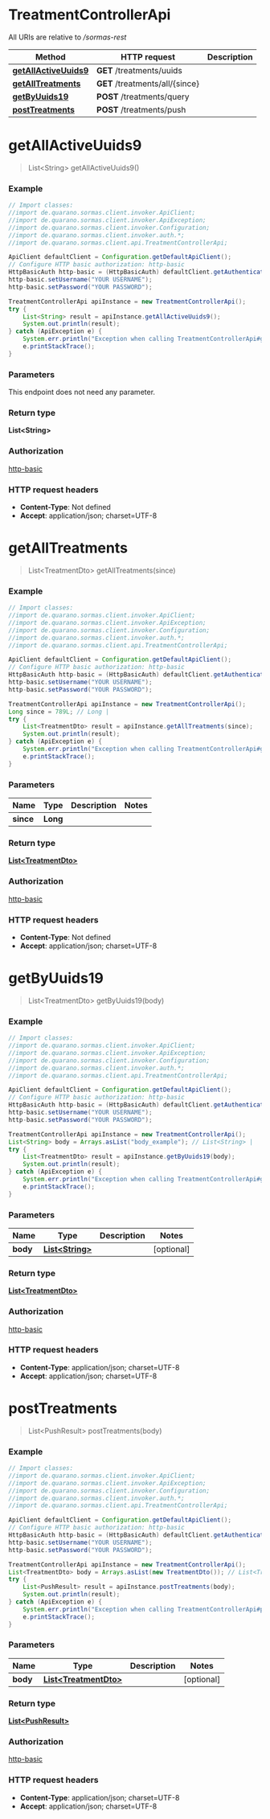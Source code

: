 # TreatmentControllerApi

All URIs are relative to _/sormas-rest_

| Method                                                                 | HTTP request                    | Description |
| ---------------------------------------------------------------------- | ------------------------------- | ----------- |
| [**getAllActiveUuids9**](TreatmentControllerApi.md#getAllActiveUuids9) | **GET** /treatments/uuids       |
| [**getAllTreatments**](TreatmentControllerApi.md#getAllTreatments)     | **GET** /treatments/all/{since} |
| [**getByUuids19**](TreatmentControllerApi.md#getByUuids19)             | **POST** /treatments/query      |
| [**postTreatments**](TreatmentControllerApi.md#postTreatments)         | **POST** /treatments/push       |

<a name="getAllActiveUuids9"></a>

# **getAllActiveUuids9**

> List&lt;String&gt; getAllActiveUuids9()

### Example

```java
// Import classes:
//import de.quarano.sormas.client.invoker.ApiClient;
//import de.quarano.sormas.client.invoker.ApiException;
//import de.quarano.sormas.client.invoker.Configuration;
//import de.quarano.sormas.client.invoker.auth.*;
//import de.quarano.sormas.client.api.TreatmentControllerApi;

ApiClient defaultClient = Configuration.getDefaultApiClient();
// Configure HTTP basic authorization: http-basic
HttpBasicAuth http-basic = (HttpBasicAuth) defaultClient.getAuthentication("http-basic");
http-basic.setUsername("YOUR USERNAME");
http-basic.setPassword("YOUR PASSWORD");

TreatmentControllerApi apiInstance = new TreatmentControllerApi();
try {
    List<String> result = apiInstance.getAllActiveUuids9();
    System.out.println(result);
} catch (ApiException e) {
    System.err.println("Exception when calling TreatmentControllerApi#getAllActiveUuids9");
    e.printStackTrace();
}
```

### Parameters

This endpoint does not need any parameter.

### Return type

**List&lt;String&gt;**

### Authorization

[http-basic](../README.md#http-basic)

### HTTP request headers

- **Content-Type**: Not defined
- **Accept**: application/json; charset=UTF-8

<a name="getAllTreatments"></a>

# **getAllTreatments**

> List&lt;TreatmentDto&gt; getAllTreatments(since)

### Example

```java
// Import classes:
//import de.quarano.sormas.client.invoker.ApiClient;
//import de.quarano.sormas.client.invoker.ApiException;
//import de.quarano.sormas.client.invoker.Configuration;
//import de.quarano.sormas.client.invoker.auth.*;
//import de.quarano.sormas.client.api.TreatmentControllerApi;

ApiClient defaultClient = Configuration.getDefaultApiClient();
// Configure HTTP basic authorization: http-basic
HttpBasicAuth http-basic = (HttpBasicAuth) defaultClient.getAuthentication("http-basic");
http-basic.setUsername("YOUR USERNAME");
http-basic.setPassword("YOUR PASSWORD");

TreatmentControllerApi apiInstance = new TreatmentControllerApi();
Long since = 789L; // Long |
try {
    List<TreatmentDto> result = apiInstance.getAllTreatments(since);
    System.out.println(result);
} catch (ApiException e) {
    System.err.println("Exception when calling TreatmentControllerApi#getAllTreatments");
    e.printStackTrace();
}
```

### Parameters

| Name      | Type     | Description | Notes |
| --------- | -------- | ----------- | ----- |
| **since** | **Long** |             |

### Return type

[**List&lt;TreatmentDto&gt;**](TreatmentDto.md)

### Authorization

[http-basic](../README.md#http-basic)

### HTTP request headers

- **Content-Type**: Not defined
- **Accept**: application/json; charset=UTF-8

<a name="getByUuids19"></a>

# **getByUuids19**

> List&lt;TreatmentDto&gt; getByUuids19(body)

### Example

```java
// Import classes:
//import de.quarano.sormas.client.invoker.ApiClient;
//import de.quarano.sormas.client.invoker.ApiException;
//import de.quarano.sormas.client.invoker.Configuration;
//import de.quarano.sormas.client.invoker.auth.*;
//import de.quarano.sormas.client.api.TreatmentControllerApi;

ApiClient defaultClient = Configuration.getDefaultApiClient();
// Configure HTTP basic authorization: http-basic
HttpBasicAuth http-basic = (HttpBasicAuth) defaultClient.getAuthentication("http-basic");
http-basic.setUsername("YOUR USERNAME");
http-basic.setPassword("YOUR PASSWORD");

TreatmentControllerApi apiInstance = new TreatmentControllerApi();
List<String> body = Arrays.asList("body_example"); // List<String> |
try {
    List<TreatmentDto> result = apiInstance.getByUuids19(body);
    System.out.println(result);
} catch (ApiException e) {
    System.err.println("Exception when calling TreatmentControllerApi#getByUuids19");
    e.printStackTrace();
}
```

### Parameters

| Name     | Type                                | Description | Notes      |
| -------- | ----------------------------------- | ----------- | ---------- |
| **body** | [**List&lt;String&gt;**](String.md) |             | [optional] |

### Return type

[**List&lt;TreatmentDto&gt;**](TreatmentDto.md)

### Authorization

[http-basic](../README.md#http-basic)

### HTTP request headers

- **Content-Type**: application/json; charset=UTF-8
- **Accept**: application/json; charset=UTF-8

<a name="postTreatments"></a>

# **postTreatments**

> List&lt;PushResult&gt; postTreatments(body)

### Example

```java
// Import classes:
//import de.quarano.sormas.client.invoker.ApiClient;
//import de.quarano.sormas.client.invoker.ApiException;
//import de.quarano.sormas.client.invoker.Configuration;
//import de.quarano.sormas.client.invoker.auth.*;
//import de.quarano.sormas.client.api.TreatmentControllerApi;

ApiClient defaultClient = Configuration.getDefaultApiClient();
// Configure HTTP basic authorization: http-basic
HttpBasicAuth http-basic = (HttpBasicAuth) defaultClient.getAuthentication("http-basic");
http-basic.setUsername("YOUR USERNAME");
http-basic.setPassword("YOUR PASSWORD");

TreatmentControllerApi apiInstance = new TreatmentControllerApi();
List<TreatmentDto> body = Arrays.asList(new TreatmentDto()); // List<TreatmentDto> |
try {
    List<PushResult> result = apiInstance.postTreatments(body);
    System.out.println(result);
} catch (ApiException e) {
    System.err.println("Exception when calling TreatmentControllerApi#postTreatments");
    e.printStackTrace();
}
```

### Parameters

| Name     | Type                                            | Description | Notes      |
| -------- | ----------------------------------------------- | ----------- | ---------- |
| **body** | [**List&lt;TreatmentDto&gt;**](TreatmentDto.md) |             | [optional] |

### Return type

[**List&lt;PushResult&gt;**](PushResult.md)

### Authorization

[http-basic](../README.md#http-basic)

### HTTP request headers

- **Content-Type**: application/json; charset=UTF-8
- **Accept**: application/json; charset=UTF-8
